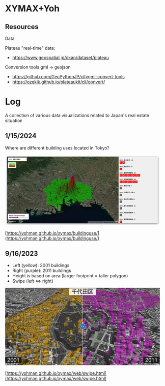 # XYMAX+Yoh

## Resources

Data

Plateau "real-time" data:

- https://www.geospatial.jp/ckan/dataset/plateau


Conversion tools gml → geojson

- https://github.com/GeoPythonJP/citygml-convert-tools
- https://ozekik.github.io/plateaukit/cli/convert/



# Log

A collection of various data visualizations related to Japan's real estate situation

## 1/15/2024

Where are different building uses located in Tokyo?

![Alt text](images/buildinguse.jpg)

[https://yohman.github.io/xymax/buildinguse/](https://yohman.github.io/xymax/buildinguse/)

## 9/16/2023

- Left (yellow): 2001 buildings
- Right (purple): 2011 buildings
- Height is based on area (larger footprint = taller polygon)
- Swipe (left ⇔ right)

[![Alt text](web/images/swipe.png)](https://yohman.github.io/xymax/web/swipe.html)

[https://yohman.github.io/xymax/web/swipe.html](https://yohman.github.io/xymax/web/swipe.html)

